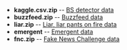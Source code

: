 
- **kaggle.csv.zip** -- [BS detector data](https://www.kaggle.com/mrisdal/fake-news)
- **buzzfeed.zip** -- [Buzzfeed data](https://github.com/rpitrust/fakenewsdata1)
- **liar.zip** -- [Liar, liar pants on fire data](https://www.cs.ucsb.edu/~william/data/liar_dataset.zip)
- **emergent** -- [Emergent data](https://github.com/willferreira/mscproject)
- **fnc.zip** -- [Fake News Challenge data](https://github.com/FakeNewsChallenge/fnc-1)
